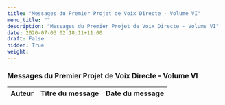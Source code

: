 ```yaml
---
title: "Messages du Premier Projet de Voix Directe - Volume VI"
menu_title: ""
description: "Messages du Premier Projet de Voix Directe - Volume VI"
date: 2020-07-03 02:18:11+11:00
draft: False
hidden: True
weight:
---
```

### Messages du Premier Projet de Voix Directe - Volume VI

**Auteur** | **Titre du message** | **Date du message**  
---|---|---
